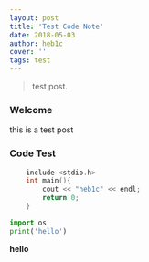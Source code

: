 ```yaml
---
layout: post
title: 'Test Code Note'
date: 2018-05-03
author: heb1c
cover: ''
tags: test
---
```


> test post.

### Welcome

this is a test post

### Code Test

```cpp
    include <stdio.h>
    int main(){
        cout << "heb1c" << endl;
        return 0;
    }
```
```python
import os
print('hello')

```

**hello**